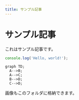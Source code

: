 ```yaml
---
title: サンプル記事
---
```


# サンプル記事

これはサンプル記事です。

```js
console.log('Hello, world!');
```

```mermaid
graph TD;
  A-->B;
  A-->C;
  B-->D;
  C-->D;
```

画像もこのフォルダに格納できます。
